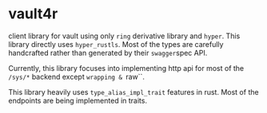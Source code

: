 # vault4r

client library for vault using only `ring` derivative library and `hyper`. This library directly uses `hyper_rustls`.
Most of the types are carefully handcrafted rather than generated by their `swagger`spec API.

Currently, this library focuses into implementing http api for most of the `/sys/*` backend except `wrapping & `raw``.

This library heavily uses `type_alias_impl_trait` features in rust. Most of the endpoints are being implemented in
traits.
